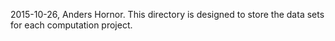 2015-10-26, Anders Hornor. This directory is designed to store the data sets for each computation project.
